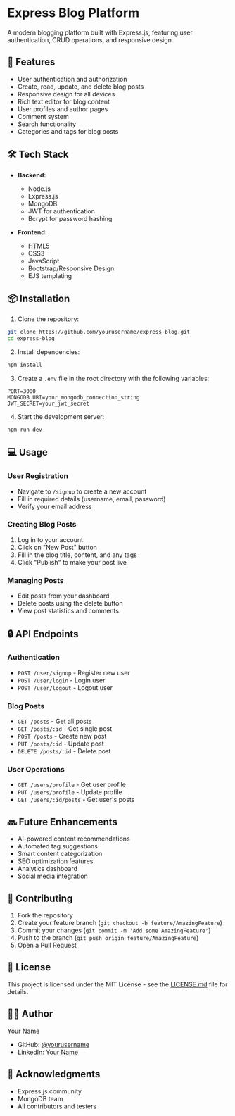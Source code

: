 # Express Blog Platform

A modern blogging platform built with Express.js, featuring user authentication, CRUD operations, and responsive design.

## 🚀 Features

- User authentication and authorization
- Create, read, update, and delete blog posts
- Responsive design for all devices
- Rich text editor for blog content
- User profiles and author pages
- Comment system
- Search functionality
- Categories and tags for blog posts

## 🛠️ Tech Stack

- **Backend:**
  - Node.js
  - Express.js
  - MongoDB
  - JWT for authentication
  - Bcrypt for password hashing

- **Frontend:**
  - HTML5
  - CSS3
  - JavaScript
  - Bootstrap/Responsive Design
  - EJS templating

## 📦 Installation

1. Clone the repository:
```bash
git clone https://github.com/yourusername/express-blog.git
cd express-blog
```

2. Install dependencies:
```bash
npm install
```

3. Create a `.env` file in the root directory with the following variables:
```
PORT=3000
MONGODB_URI=your_mongodb_connection_string
JWT_SECRET=your_jwt_secret
```

4. Start the development server:
```bash
npm run dev
```

## 💻 Usage

### User Registration
- Navigate to `/signup` to create a new account
- Fill in required details (username, email, password)
- Verify your email address

### Creating Blog Posts
1. Log in to your account
2. Click on "New Post" button
3. Fill in the blog title, content, and any tags
4. Click "Publish" to make your post live

### Managing Posts
- Edit posts from your dashboard
- Delete posts using the delete button
- View post statistics and comments

## 🔒 API Endpoints

### Authentication
- `POST /user/signup` - Register new user
- `POST /user/login` - Login user
- `POST /user/logout` - Logout user

### Blog Posts
- `GET /posts` - Get all posts
- `GET /posts/:id` - Get single post
- `POST /posts` - Create new post
- `PUT /posts/:id` - Update post
- `DELETE /posts/:id` - Delete post

### User Operations
- `GET /users/profile` - Get user profile
- `PUT /users/profile` - Update profile
- `GET /users/:id/posts` - Get user's posts

## 🔜 Future Enhancements

- AI-powered content recommendations
- Automated tag suggestions
- Smart content categorization
- SEO optimization features
- Analytics dashboard
- Social media integration

## 🤝 Contributing

1. Fork the repository
2. Create your feature branch (`git checkout -b feature/AmazingFeature`)
3. Commit your changes (`git commit -m 'Add some AmazingFeature'`)
4. Push to the branch (`git push origin feature/AmazingFeature`)
5. Open a Pull Request

## 📝 License

This project is licensed under the MIT License - see the [LICENSE.md](LICENSE.md) file for details.

## 👨‍💻 Author

Your Name
- GitHub: [@yourusername](https://github.com/yourusername)
- LinkedIn: [Your Name](https://linkedin.com/in/yourprofile)

## 🙏 Acknowledgments

- Express.js community
- MongoDB team
- All contributors and testers